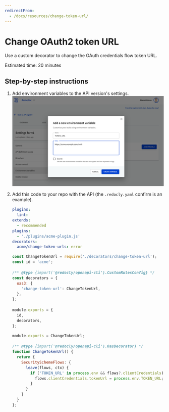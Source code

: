 ```yaml
---
redirectFrom:
  - /docs/resources/change-token-url/
---
```

# Change OAuth2 token URL

Use a custom decorator to change the OAuth credentials flow token URL.

Estimated time: 20 minutes


## Step-by-step instructions

1. Add environment variables to the API version's settings.
    ![environment variables](./images/create-env-variable.png)

1. Add this code to your repo with the API (the `.redocly.yaml` confirm is an example).
    ```yaml .redocly.yaml
    plugins:
      lint:
    extends:
      - recommended
    plugins:
      - './plugins/acme-plugin.js'
    decorators:
      acme/change-token-urls: error
    ```

    ```js acme-plugin.js
    const ChangeTokenUrl = require('./decorators/change-token-url');
    const id = 'acme';

    /** @type {import('@redocly/openapi-cli').CustomRulesConfig} */
    const decorators = {
      oas3: {
        'change-token-url': ChangeTokenUrl,
      },
    };

    module.exports = {
      id,
      decorators,
    };
    ```

    ```js decorators/change-token-url.js
    module.exports = ChangeTokenUrl;

    /** @type {import('@redocly/openapi-cli').OasDecorator} */
    function ChangeTokenUrl() {
      return {
        SecuritySchemeFlows: {
          leave(flows, ctx) {
            if ('TOKEN_URL' in process.env && flows?.clientCredentials) {
              flows.clientCredentials.tokenUrl = process.env.TOKEN_URL;
            }
          }
        }
      }
    };
    ```
